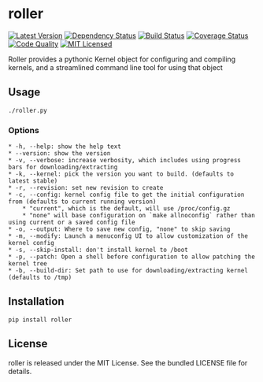 roller
=========

[![Latest Version](https://img.shields.io/pypi/v/roller.svg)](https://pypi.python.org/pypi/roller/)
[![Dependency Status](https://img.shields.io/gemnasium/akerl/roller.svg)](https://gemnasium.com/akerl/roller)
[![Build Status](https://img.shields.io/circleci/project/akerl/roller/master.svg)](https://circleci.com/gh/akerl/roller)
[![Coverage Status](https://img.shields.io/codecov/c/github/akerl/roller.svg)](https://codecov.io/github/akerl/roller)
[![Code Quality](https://img.shields.io/codacy/b324f431700a4d41a70f5b7cf23c625f.svg)](https://www.codacy.com/app/akerl/roller)
[![MIT Licensed](https://img.shields.io/badge/license-MIT-green.svg)](https://tldrlegal.com/license/mit-license)

Roller provides a pythonic Kernel object for configuring and compiling kernels, and a streamlined command line tool for using that object

## Usage

    ./roller.py

### Options
    * -h, --help: show the help text
    * --version: show the version
    * -v, --verbose: increase verbosity, which includes using progress bars for downloading/extracting
    * -k, --kernel: pick the version you want to build. (defaults to latest stable)
    * -r, --revision: set new revision to create
    * -c, --config: kernel config file to get the initial configuration from (defaults to current running version)
        * "current", which is the default, will use /proc/config.gz
        * "none" will base configuration on `make allnoconfig` rather than using current or a saved config file
    * -o, --output: Where to save new config, "none" to skip saving
    * -m, --modify: Launch a menuconfig UI to allow customization of the kernel config
    * -s, --skip-install: don't install kernel to /boot
    * -p, --patch: Open a shell before configuration to allow patching the kernel tree
    * -b, --build-dir: Set path to use for downloading/extracting kernel (defaults to /tmp)

## Installation

    pip install roller

## License

roller is released under the MIT License. See the bundled LICENSE file for details.

